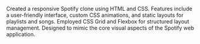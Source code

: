 Created a responsive Spotify clone using HTML and CSS. Features include a user-friendly interface, custom CSS animations, and static layouts for playlists and songs. Employed CSS Grid and Flexbox for structured layout management. Designed to mimic the core visual aspects of the Spotify web application.

